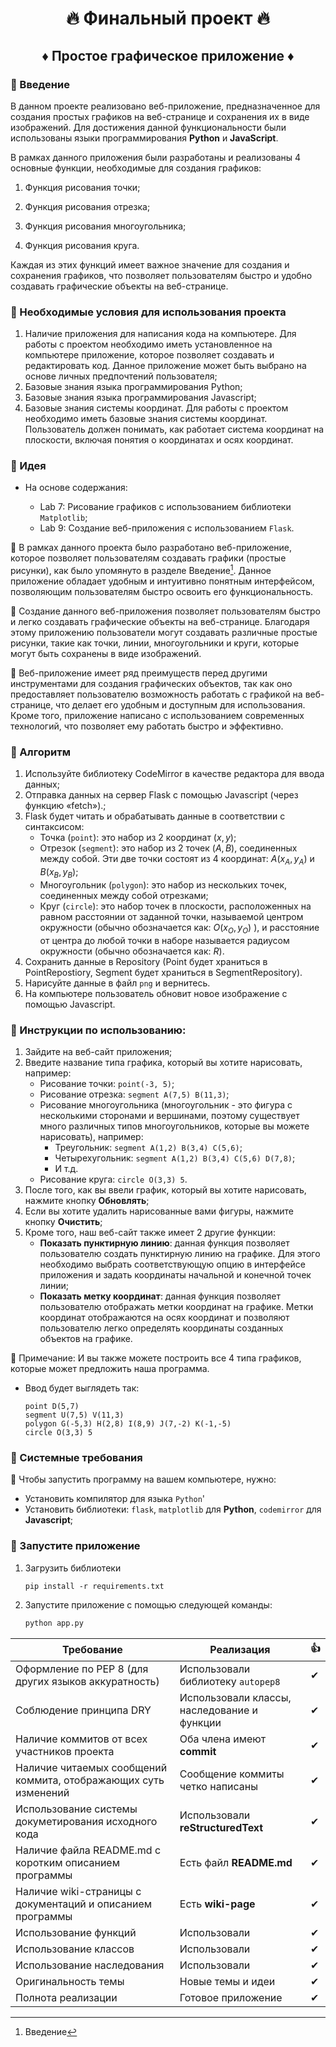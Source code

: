 # <center>🔥  Финальный проект  🔥</center>

## <center>♦️  Простое графическое приложение  ♦️</center>


### 💠 Введение

В данном проекте реализовано веб-приложение, предназначенное для создания простых графиков на веб-странице и сохранения их в виде изображений. Для достижения данной функциональности были использованы языки программирования **Python** и **JavaScript**.

В рамках данного приложения были разработаны и реализованы 4 основные функции, необходимые для создания графиков:

1. Функция рисования точки;
   
2. Функция рисования отрезка;

3. Функция рисования многоугольника;

4. Функция рисования круга.

Каждая из этих функций имеет важное значение для создания и сохранения графиков, что позволяет пользователям быстро и удобно создавать графические объекты на веб-странице.   

### 💠 Необходимые условия для использования проекта

1. Наличие приложения для написания кода на компьютере. Для работы с проектом необходимо иметь установленное на компьютере приложение, которое позволяет создавать и редактировать код. Данное приложение может быть выбрано на основе личных предпочтений пользователя;
2. Базовые знания языка программирования Python;
3. Базовые знания языка программирования Javascript;
4. Базовые знания системы координат. Для работы с проектом необходимо иметь базовые знания системы координат. Пользователь должен понимать, как работает система координат на плоскости, включая понятия о координатах и осях координат.


### 💠 Идея

- На основе содержания:

    - Lab 7: Рисование графиков с использованием библиотеки `Matplotlib`;
    - Lab 9: Создание веб-приложения с использованием `Flask`.

🔸 В рамках данного проекта было разработано веб-приложение, которое позволяет пользователям создавать графики (простые рисунки), как было упомянуто в разделе Введение[^1]. Данное приложение обладает удобным и интуитивно понятным интерфейсом, позволяющим пользователям быстро освоить его функциональность.
[^1]: Введение

🔸 Создание данного веб-приложения позволяет пользователям быстро и легко создавать графические объекты на веб-странице. Благодаря этому приложению пользователи могут создавать различные простые рисунки, такие как точки, линии, многоугольники и круги, которые могут быть сохранены в виде изображений.

🔸 Веб-приложение имеет ряд преимуществ перед другими инструментами для создания графических объектов, так как оно предоставляет пользователю возможность работать с графикой на веб-странице, что делает его удобным и доступным для использования. Кроме того, приложение написано с использованием современных технологий, что позволяет ему работать быстро и эффективно.

### 💠 Алгоритм

1. Используйте библиотеку CodeMirror в качестве редактора для ввода данных;
2. Отправка данных на сервер Flask с помощью Javascript (через функцию «fetch»).;
3. Flask будет читать и обрабатывать данные в соответствии с синтаксисом:
    - Точка (`point`): это набор из 2 координат $(x, y)$;
    - Отрезок (`segment`): это набор из 2 точек $(A, B)$, соединенных между собой. Эти две точки состоят из 4 координат: $A(x_A, y_A)$ и $B(x_B, y_B)$;
    - Многоугольник (`polygon`): это набор из нескольких точек, соединенных между собой отрезками;
    - Круг (`circle`): это набор точек в плоскости, расположенных на равном расстоянии от заданной точки, называемой центром окружности (обычно обозначается как: $O(x_O, y_O)$ ), и расстояние от центра до любой точки в наборе называется радиусом окружности (обычно обозначается как: $R$).
4. Сохранить данные в Repository (Point будет храниться в PointRepostiory, Segment будет храниться в SegmentRepository).
5. Нарисуйте данные в файл `png` и вернитесь.
6. На компьютере пользователь обновит новое изображение с помощью Javascript.

### 💠 Инструкции по использованию:

1. Зайдите на веб-сайт приложения;
2. Введите название типа графика, который вы хотите нарисовать, например:
    - Рисование точки: `point(-3, 5)`;
    - Рисование отрезка: `segment A(7,5) B(11,3)`;
    - Рисование многоугольника (многоугольник - это фигура с несколькими сторонами и вершинами, поэтому существует много различных типов многоугольников, которые вы можете нарисовать), например:
        - Треугольник: `segment A(1,2) B(3,4) C(5,6)`;
        - Четырехугольник: `segment A(1,2) B(3,4) C(5,6) D(7,8)`;
        - И т.д.
    - Рисование круга: `circle O(3,3) 5`.
3. После того, как вы ввели график, который вы хотите нарисовать, нажмите кнопку **Обновлять**;
4. Если вы хотите удалить нарисованные вами фигуры, нажмите кнопку **Очистить**;
5. Кроме того, наш веб-сайт также имеет 2 другие функции:
    - **Показать пунктирную линию**: данная функция позволяет пользователю создать пунктирную линию на графике. Для этого необходимо выбрать соответствующую опцию в интерфейсе приложения и задать координаты начальной и конечной точек линии;
    - **Показать метку координат**: данная функция позволяет пользователю отображать метки координат на графике. Метки координат отображаются на осях координат и позволяют пользователю легко определять координаты созданных объектов на графике. 

🔶 Примечание: И вы также можете построить все 4 типа графиков, которые может предложить наша программа.
+ Ввод будет выглядеть так:
   ```
   point D(5,7)
   segment U(7,5) V(11,3)
   polygon G(-5,3) H(2,8) I(8,9) J(7,-2) K(-1,-5)
   circle O(3,3) 5
   ```

### 💠 Системные требования

🔻 Чтобы запустить программу на вашем компьютере, нужно:
- Установить компилятор для языка `Python`'
- Установить библиотеки: `flask`, `matplotlib` для **Python**, `codemirror` для **Javascript**;

### 💠 Запустите приложение
1. Загрузить библиотеки
    ```
    pip install -r requirements.txt
    ```

2. Запустите приложение с помощью следующей команды:
    ```bash
    python app.py 
    ```

| Требование | Реализация | :+1: |
|------------|------|------|
|Оформление по PEP 8 (для других языков аккуратность)|Использовали библиотеку `autopep8`|✔|
|Соблюдение принципа DRY|Использовали классы, наследование и функции|✔|
|Наличие коммитов от всех участников проекта|Оба члена имеют **сommit**|✔|
|Наличие читаемых сообщений коммита, отображающих суть изменений|Сообщение коммиты четко написаны|✔|
|Использование системы докуметирования исходного кода|Использовали **reStructuredText**|✔|
|Наличие файла README.md с коротким описанием программы|Есть файл **README.md**|✔|
|Наличие wiki-страницы с документаций и описанием программы|Есть **wiki-page**|✔|
|Использование функций|Использовали|✔|
|Использование классов|Использовали|✔|
|Использование наследования|Использовали|✔|
|Оригинальность темы|Новые темы и идеи|✔|
|Полнота реализации|Готовое приложение|✔|
